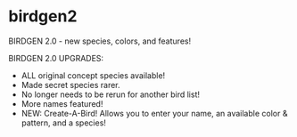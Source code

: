 # birdgen2
BIRDGEN 2.0 - new species, colors, and features!

BIRDGEN 2.0 UPGRADES:
- ALL original concept species available!
- Made secret species rarer.
- No longer needs to be rerun for another bird list!
- More names featured!
- NEW: Create-A-Bird! Allows you to enter your name, an available color & pattern, and a species!
